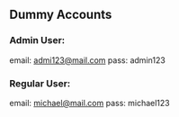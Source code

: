## Dummy Accounts
### Admin User:
email: admi123@mail.com
pass: admin123

### Regular User:
email: michael@mail.com
pass: michael123